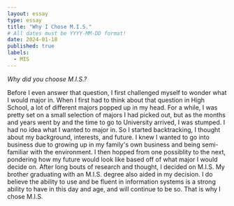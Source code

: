 ```yaml
---
layout: essay
type: essay
title: "Why I Chose M.I.S."
# All dates must be YYYY-MM-DD format!
date: 2024-01-18
published: true
labels:
  - MIS
---
```



*Why did you choose M.I.S.?*

Before I even answer that question, I first challenged myself to wonder what I would major in. When I first had to think about that question in High School, a lot of different majors popped up in my head. For a while, I was pretty set on a small selection of majors I had picked out, but as the months and years went by and the time to go to University arrived, I was stumped. I had no idea what I wanted to major in. So I started backtracking, I thought about my background, interests, and future. I knew I wanted to go into business due to growing up in my family's own business and being semi-familiar with the environment. I then hopped from one possiblity to the next, pondering how my future would look like based off of what major I would decide on. After long bouts of research and thought, I decided on M.I.S. My brother graduating with an M.I.S. degree also aided in my decision. I do believe the ability to use and be fluent in information systems is a strong ability to have in this day and age, and will continue to be so. That is why I chose M.I.S.
